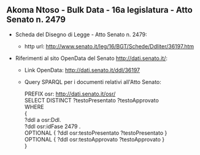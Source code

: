 ## Akoma Ntoso - Bulk Data - 16a legislatura - Atto Senato n. 2479 ##

* Scheda del Disegno di Legge - Atto Senato n. 2479:
	* http url: http://www.senato.it/leg/16/BGT/Schede/Ddliter/36197.htm

* Riferimenti al sito OpenData del Senato http://dati.senato.it/:
	* Link OpenData: http://dati.senato.it/ddl/36197
	* Query SPARQL per i documenti relativi all'Atto Senato:

        PREFIX osr: <http://dati.senato.it/osr/>  
		SELECT DISTINCT ?testoPresentato ?testoApprovato  
		WHERE  
		{  
		    ?ddl a osr:Ddl.  
		    ?ddl osr:idFase 2479 .  
		    OPTIONAL { ?ddl osr:testoPresentato ?testoPresentato }  
		    OPTIONAL { ?ddl osr:testoApprovato ?testoApprovato }  
		}
		